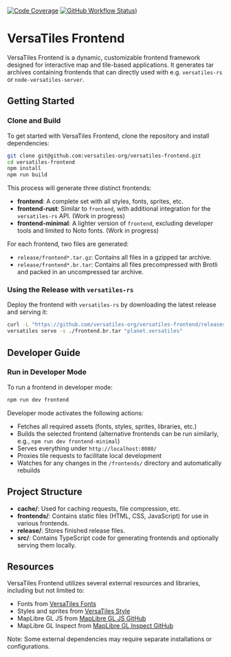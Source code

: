 [![Code Coverage](https://codecov.io/gh/versatiles-org/versatiles-frontend/branch/main/graph/badge.svg?token=IDHAI13M0K)](https://codecov.io/gh/versatiles-org/versatiles-frontend)
[![GitHub Workflow Status)](https://img.shields.io/github/actions/workflow/status/versatiles-org/versatiles-frontend/ci.yml)](https://github.com/versatiles-org/versatiles-frontend/actions/workflows/ci.yml)

# VersaTiles Frontend

VersaTiles Frontend is a dynamic, customizable frontend framework designed for interactive map and tile-based applications. It generates tar archives containing frontends that can directly used with e.g. `versatiles-rs` or `node-versatiles-server`.

## Getting Started

### Clone and Build

To get started with VersaTiles Frontend, clone the repository and install dependencies:

```bash
git clone git@github.com:versatiles-org/versatiles-frontend.git
cd versatiles-frontend
npm install
npm run build
```

This process will generate three distinct frontends:
- **frontend**: A complete set with all styles, fonts, sprites, etc.
- **frontend-rust**: Similar to `frontend`, with additional integration for the `versatiles-rs` API. (Work in progress)
- **frontend-minimal**: A lighter version of `frontend`, excluding developer tools and limited to Noto fonts. (Work in progress)

For each frontend, two files are generated:
- `release/frontend*.tar.gz`: Contains all files in a gzipped tar archive.
- `release/frontend*.br.tar`: Contains all files precompressed with Brotli and packed in an uncompressed tar archive.

### Using the Release with `versatiles-rs`

Deploy the frontend with `versatiles-rs` by downloading the latest release and serving it:

```bash
curl -L "https://github.com/versatiles-org/versatiles-frontend/releases/latest/download/frontend-rust.br.tar" > ./frontend.br.tar
versatiles serve -s ./frontend.br.tar "planet.versatiles"
```

## Developer Guide

### Run in Developer Mode

To run a frontend in developer mode:

```bash
npm run dev frontend
```

Developer mode activates the following actions:
- Fetches all required assets (fonts, styles, sprites, libraries, etc.)
- Builds the selected frontend (alternative frontends can be run similarly, e.g., `npm run dev frontend-minimal`)
- Serves everything under `http://localhost:8080/`
- Proxies tile requests to facilitate local development
- Watches for any changes in the `/frontends/` directory and automatically rebuilds

## Project Structure

- **cache/**: Used for caching requests, file compression, etc.
- **frontends/**: Contains static files (HTML, CSS, JavaScript) for use in various frontends.
- **release/**: Stores finished release files.
- **src/**: Contains TypeScript code for generating frontends and optionally serving them locally.

## Resources

VersaTiles Frontend utilizes several external resources and libraries, including but not limited to:
- Fonts from [VersaTiles Fonts](https://github.com/versatiles-org/versatiles-fonts)
- Styles and sprites from [VersaTiles Style](https://github.com/versatiles-org/versatiles-style)
- MapLibre GL JS from [MapLibre GL JS GitHub](https://github.com/maplibre/maplibre-gl-js)
- MapLibre GL Inspect from [MapLibre GL Inspect GitHub](https://github.com/acalcutt/maplibre-gl-inspect)

Note: Some external dependencies may require separate installations or configurations.
